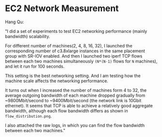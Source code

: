 # EC2 Network Measurement

Hang Qu:

"I did a set of experiments to test EC2 networking performance (mainly
bandwidth) scalability.

For different number of machines(2, 4, 8, 16, 32), I launched the corresponding
number of c3.8xlarge instances in the same placement group with SR-IOV enabled.
And then I launched two iperf TCP flows between each two machines
simultaneously `(N*(N-1)` flows for `N` machines), and let it run for 100
seconds.

This setting is the best networking setting. And I am testing how the machine
scale affects the networking performance.

It turns out when I increased the number of machines form 4 to 32, the average
outgoing bandwidth of each machine dropped gradually from ~9800Mbit/second to
~9400Mbit/second (the network link is 10Gbit ethernet). It seems that TCP is
able to achieve a relatively good aggregate bandwidth, although each flow
bandwidth differs as shown in `flow_distribution.png`.

I also attached the raw logs, in which you can find the flow bandwidth between
each two machines."

